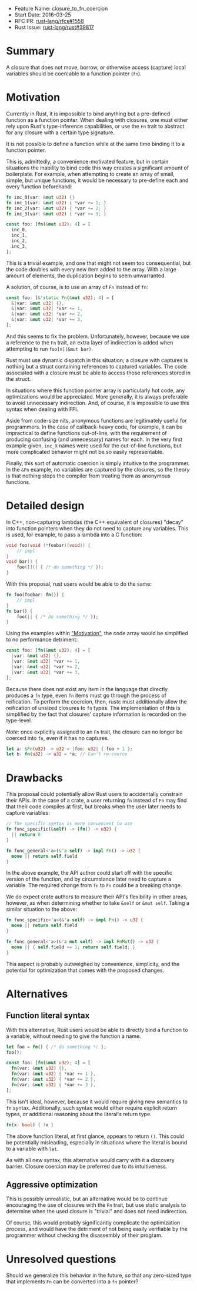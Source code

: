 - Feature Name: closure_to_fn_coercion
- Start Date: 2016-03-25
- RFC PR: [rust-lang/rfcs#1558](https://github.com/rust-lang/rfcs/pull/1558)
- Rust Issue: [rust-lang/rust#39817](https://github.com/rust-lang/rust/issues/39817)

# Summary
[summary]: #summary

A closure that does not move, borrow, or otherwise access (capture) local
variables should be coercable to a function pointer (`fn`).

# Motivation
[motivation]: #motivation

Currently in Rust, it is impossible to bind anything but a pre-defined function
as a function pointer. When dealing with closures, one must either rely upon
Rust's type-inference capabilities, or use the `Fn` trait to abstract for any
closure with a certain type signature.

It is not possible to define a function while at the same time binding it to a
function pointer.

This is, admittedly, a convenience-motivated feature, but in certain situations
the inability to bind code this way creates a significant amount of boilerplate.
For example, when attempting to create an array of small, simple, but unique functions,
it would be necessary to pre-define each and every function beforehand:

```rust
fn inc_0(var: &mut u32) {}
fn inc_1(var: &mut u32) { *var += 1; }
fn inc_2(var: &mut u32) { *var += 2; }
fn inc_3(var: &mut u32) { *var += 3; }

const foo: [fn(&mut u32); 4] = [
  inc_0,
  inc_1,
  inc_2,
  inc_3,
];
```

This is a trivial example, and one that might not seem too consequential, but the
code doubles with every new item added to the array. With a large amount of elements,
the duplication begins to seem unwarranted.

A solution, of course, is to use an array of `Fn` instead of `fn`:

```rust
const foo: [&'static Fn(&mut u32); 4] = [
  &|var: &mut u32| {},
  &|var: &mut u32| *var += 1,
  &|var: &mut u32| *var += 2,
  &|var: &mut u32| *var += 3,
];
```

And this seems to fix the problem. Unfortunately, however, because we use
a reference to the `Fn` trait, an extra layer of indirection is added when
attempting to run `foo[n](&mut bar)`.

Rust must use dynamic dispatch in this situation; a closure with captures is nothing
but a struct containing references to captured variables. The code associated with a
closure must be able to access those references stored in the struct.

In situations where this function pointer array is particularly hot code,
any optimizations would be appreciated. More generally, it is always preferable
to avoid unnecessary indirection. And, of course, it is impossible to use this syntax
when dealing with FFI.

Aside from code-size nits, anonymous functions are legitimately useful for programmers.
In the case of callback-heavy code, for example, it can be impractical to define functions
out-of-line, with the requirement of producing confusing (and unnecessary) names for each.
In the very first example given, `inc_X` names were used for the out-of-line functions, but
more complicated behavior might not be so easily representable.

Finally, this sort of automatic coercion is simply intuitive to the programmer.
In the `&Fn` example, no variables are captured by the closures, so the theory is
that nothing stops the compiler from treating them as anonymous functions.

# Detailed design
[design]: #detailed-design

In C++, non-capturing lambdas (the C++ equivalent of closures) "decay" into function pointers
when they do not need to capture any variables. This is used, for example, to pass a lambda
into a C function:

```cpp
void foo(void (*foobar)(void)) {
    // impl
}
void bar() {
    foo([]() { /* do something */ });
}
```

With this proposal, rust users would be able to do the same:

```rust
fn foo(foobar: fn()) {
    // impl
}
fn bar() {
    foo(|| { /* do something */ });
}
```

Using the examples within ["Motivation"](#motivation), the code array would
be simplified to no performance detriment:

```rust
const foo: [fn(&mut u32); 4] = [
  |var: &mut u32| {},
  |var: &mut u32| *var += 1,
  |var: &mut u32| *var += 2,
  |var: &mut u32| *var += 3,
];
```

Because there does not exist any item in the language that directly produces
a `fn` type, even `fn` items must go through the process of reification. To
perform the coercion, then, rustc must additionally allow the reification of
unsized closures to `fn` types. The implementation of this is simplified by the
fact that closures' capture information is recorded on the type-level.

*Note:* once explicitly assigned to an `Fn` trait, the closure can no longer be
coerced into `fn`, even if it has no captures.

```rust
let a: &Fn(u32) -> u32 = |foo: u32| { foo + 1 };
let b: fn(u32) -> u32 = *a; // Can't re-coerce
```

# Drawbacks
[drawbacks]: #drawbacks

This proposal could potentially allow Rust users to accidentally constrain their APIs.
In the case of a crate, a user returning `fn` instead of `Fn` may find
that their code compiles at first, but breaks when the user later needs to capture variables:

```rust
// The specific syntax is more convenient to use
fn func_specific(&self) -> (fn() -> u32) {
  || return 0
}

fn func_general<'a>(&'a self) -> impl Fn() -> u32 {
  move || return self.field
}
```

In the above example, the API author could start off with the specific version of the function,
and by circumstance later need to capture a variable. The required change from `fn` to `Fn` could
be a breaking change.

We do expect crate authors to measure their API's flexibility in other areas, however, as when
determining whether to take `&self` or `&mut self`. Taking a similar situation to the above:

```rust
fn func_specific<'a>(&'a self) -> impl Fn() -> u32 {
  move || return self.field
}

fn func_general<'a>(&'a mut self) -> impl FnMut() -> u32 {
  move || { self.field += 1; return self.field; }
}
```

This aspect is probably outweighed by convenience, simplicity, and the potential for optimization
that comes with the proposed changes.

# Alternatives
[alternatives]: #alternatives

## Function literal syntax

With this alternative, Rust users would be able to directly bind a function
to a variable, without needing to give the function a name.

```rust
let foo = fn() { /* do something */ };
foo();
```

```rust
const foo: [fn(&mut u32); 4] = [
  fn(var: &mut u32) {},
  fn(var: &mut u32) { *var += 1 },
  fn(var: &mut u32) { *var += 2 },
  fn(var: &mut u32) { *var += 3 },
];
```

This isn't ideal, however, because it would require giving new semantics
to `fn` syntax. Additionally, such syntax would either require explicit return types,
or additional reasoning about the literal's return type.

```rust
fn(x: bool) { !x }
```

The above function literal, at first glance, appears to return `()`. This could be
potentially misleading, especially in situations where the literal is bound to a
variable with `let`.

As with all new syntax, this alternative would carry with it a discovery barrier.
Closure coercion may be preferred due to its intuitiveness.

## Aggressive optimization

This is possibly unrealistic, but an alternative would be to continue encouraging
the use of closures with the `Fn` trait, but use static analysis to determine
when the used closure is "trivial" and does not need indirection.

Of course, this would probably significantly complicate the optimization process, and
would have the detriment of not being easily verifiable by the programmer without
checking the disassembly of their program.

# Unresolved questions
[unresolved]: #unresolved-questions

Should we generalize this behavior in the future, so that any zero-sized type that
implements `Fn` can be converted into a `fn` pointer?
